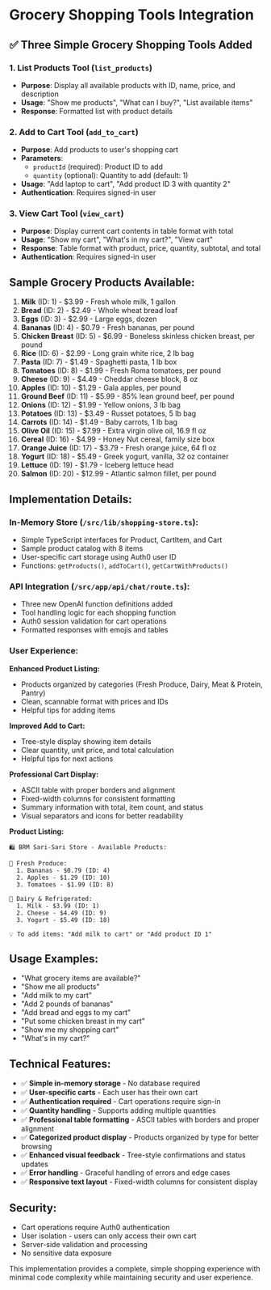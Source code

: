 # Grocery Shopping Tools Integration

## ✅ **Three Simple Grocery Shopping Tools Added**

### **1. List Products Tool** (`list_products`)
- **Purpose**: Display all available products with ID, name, price, and description
- **Usage**: "Show me products", "What can I buy?", "List available items"
- **Response**: Formatted list with product details

### **2. Add to Cart Tool** (`add_to_cart`)
- **Purpose**: Add products to user's shopping cart
- **Parameters**: 
  - `productId` (required): Product ID to add
  - `quantity` (optional): Quantity to add (default: 1)
- **Usage**: "Add laptop to cart", "Add product ID 3 with quantity 2"
- **Authentication**: Requires signed-in user

### **3. View Cart Tool** (`view_cart`)
- **Purpose**: Display current cart contents in table format with total
- **Usage**: "Show my cart", "What's in my cart?", "View cart"
- **Response**: Table format with product, price, quantity, subtotal, and total
- **Authentication**: Requires signed-in user

## **Sample Grocery Products Available:**
1. **Milk** (ID: 1) - $3.99 - Fresh whole milk, 1 gallon
2. **Bread** (ID: 2) - $2.49 - Whole wheat bread loaf
3. **Eggs** (ID: 3) - $2.99 - Large eggs, dozen
4. **Bananas** (ID: 4) - $0.79 - Fresh bananas, per pound
5. **Chicken Breast** (ID: 5) - $6.99 - Boneless skinless chicken breast, per pound
6. **Rice** (ID: 6) - $2.99 - Long grain white rice, 2 lb bag
7. **Pasta** (ID: 7) - $1.49 - Spaghetti pasta, 1 lb box
8. **Tomatoes** (ID: 8) - $1.99 - Fresh Roma tomatoes, per pound
9. **Cheese** (ID: 9) - $4.49 - Cheddar cheese block, 8 oz
10. **Apples** (ID: 10) - $1.29 - Gala apples, per pound
11. **Ground Beef** (ID: 11) - $5.99 - 85% lean ground beef, per pound
12. **Onions** (ID: 12) - $1.99 - Yellow onions, 3 lb bag
13. **Potatoes** (ID: 13) - $3.49 - Russet potatoes, 5 lb bag
14. **Carrots** (ID: 14) - $1.49 - Baby carrots, 1 lb bag
15. **Olive Oil** (ID: 15) - $7.99 - Extra virgin olive oil, 16.9 fl oz
16. **Cereal** (ID: 16) - $4.99 - Honey Nut cereal, family size box
17. **Orange Juice** (ID: 17) - $3.79 - Fresh orange juice, 64 fl oz
18. **Yogurt** (ID: 18) - $5.49 - Greek yogurt, vanilla, 32 oz container
19. **Lettuce** (ID: 19) - $1.79 - Iceberg lettuce head
20. **Salmon** (ID: 20) - $12.99 - Atlantic salmon fillet, per pound

## **Implementation Details:**

### **In-Memory Store** (`/src/lib/shopping-store.ts`):
- Simple TypeScript interfaces for Product, CartItem, and Cart
- Sample product catalog with 8 items
- User-specific cart storage using Auth0 user ID
- Functions: `getProducts()`, `addToCart()`, `getCartWithProducts()`

### **API Integration** (`/src/app/api/chat/route.ts`):
- Three new OpenAI function definitions added
- Tool handling logic for each shopping function
- Auth0 session validation for cart operations
- Formatted responses with emojis and tables

### **User Experience:**

**Enhanced Product Listing:**
- Products organized by categories (Fresh Produce, Dairy, Meat & Protein, Pantry)
- Clean, scannable format with prices and IDs
- Helpful tips for adding items

**Improved Add to Cart:**
- Tree-style display showing item details
- Clear quantity, unit price, and total calculation
- Helpful tips for next actions

**Professional Cart Display:**
- ASCII table with proper borders and alignment
- Fixed-width columns for consistent formatting
- Summary information with total, item count, and status
- Visual separators and icons for better readability

**Product Listing:**
```
🛍️ BRM Sari-Sari Store - Available Products:

🥬 Fresh Produce:
  1. Bananas - $0.79 (ID: 4)
  2. Apples - $1.29 (ID: 10)
  3. Tomatoes - $1.99 (ID: 8)

🥛 Dairy & Refrigerated:
  1. Milk - $3.99 (ID: 1)
  2. Cheese - $4.49 (ID: 9)
  3. Yogurt - $5.49 (ID: 18)

💡 To add items: "Add milk to cart" or "Add product ID 1"
```

## **Usage Examples:**

- "What grocery items are available?"
- "Show me all products"
- "Add milk to my cart"
- "Add 2 pounds of bananas"
- "Add bread and eggs to my cart"
- "Put some chicken breast in my cart"
- "Show me my shopping cart"
- "What's in my cart?"

## **Technical Features:**

- ✅ **Simple in-memory storage** - No database required
- ✅ **User-specific carts** - Each user has their own cart
- ✅ **Authentication required** - Cart operations require sign-in
- ✅ **Quantity handling** - Supports adding multiple quantities
- ✅ **Professional table formatting** - ASCII tables with borders and proper alignment
- ✅ **Categorized product display** - Products organized by type for better browsing
- ✅ **Enhanced visual feedback** - Tree-style confirmations and status updates
- ✅ **Error handling** - Graceful handling of errors and edge cases
- ✅ **Responsive text layout** - Fixed-width columns for consistent display

## **Security:**

- Cart operations require Auth0 authentication
- User isolation - users can only access their own cart
- Server-side validation and processing
- No sensitive data exposure

This implementation provides a complete, simple shopping experience with minimal code complexity while maintaining security and user experience.
